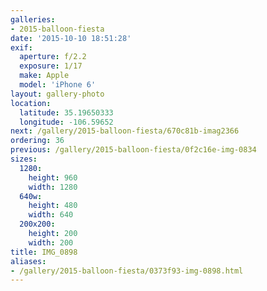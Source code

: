 ```yaml
---
galleries:
- 2015-balloon-fiesta
date: '2015-10-10 18:51:28'
exif:
  aperture: f/2.2
  exposure: 1/17
  make: Apple
  model: 'iPhone 6'
layout: gallery-photo
location:
  latitude: 35.19650333
  longitude: -106.59652
next: /gallery/2015-balloon-fiesta/670c81b-imag2366
ordering: 36
previous: /gallery/2015-balloon-fiesta/0f2c16e-img-0834
sizes:
  1280:
    height: 960
    width: 1280
  640w:
    height: 480
    width: 640
  200x200:
    height: 200
    width: 200
title: IMG_0898
aliases:
- /gallery/2015-balloon-fiesta/0373f93-img-0898.html
---
```

